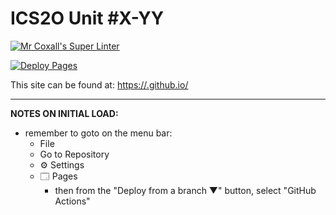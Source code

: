 # ICS2O Unit #X-YY

[![Mr Coxall's Super Linter](https://github.com/ICD2O-Digtital-Tech-Invitations/Unit2-02-HTML-AreaPerRectangle/workflows/Mr%20Coxall's%20Super%20Linter/badge.svg)](https://github.com/ICD2O-Digtital-Tech-Invitations/Unit2-02-HTML-AreaPerRectangle/actions)

[![Deploy Pages](https://github.com/ICD2O-Digtital-Tech-Invitations/Unit2-02-HTML-AreaPerRectangle/workflows/Deploy%20Pages/badge.svg)](https://github.com/ICD2O-Digtital-Tech-Invitations/Unit2-02-HTML-AreaPerRectangle/actions)

This site can be found at: [https://<OWNER>.github.io/<REPOSITORY>](https://<OWNER>.github.io/<REPOSITORY>)

---

**NOTES ON INITIAL LOAD:**
- remember to goto on the menu bar:
  - File
  - Go to Repository
  - ⚙ Settings
  - 🗔 Pages
    - then from the "Deploy from a branch ▼" button, select "GitHub Actions"
